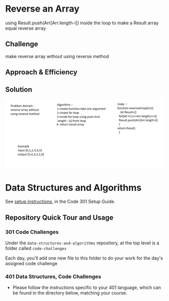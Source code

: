 # Reverse an Array
<!-- Short summary or background information -->
using Result.push(Arr[Arr.length-i]) inside the loop to make a Result array equal reverse array

## Challenge
<!-- Description of the challenge -->
make reverse array without using reverse method

## Approach & Efficiency
<!-- What approach did you take? Why? What is the Big O space/time for this approach? --> 

## Solution
<!-- Embedded whiteboard image -->
![code01](assets/codeChallenge01.png)

# Data Structures and Algorithms

See [setup instructions](https://codefellows.github.io/setup-guide/code-301/3-code-challenges), in the Code 301 Setup Guide.

## Repository Quick Tour and Usage

### 301 Code Challenges

Under the `data-structures-and-algorithms` repository, at the top level is a folder called `code-challenges`

Each day, you'll add one new file to this folder to do your work for the day's assigned code challenge

### 401 Data Structures, Code Challenges

- Please follow the instructions specific to your 401 language, which can be found in the directory below, matching your course.
